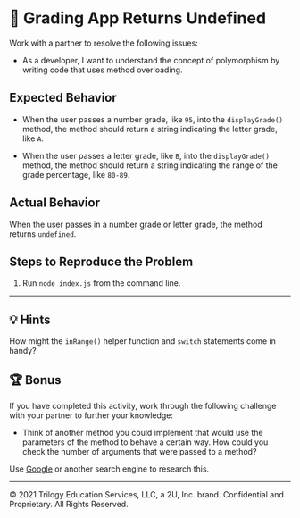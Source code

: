 # 🐛 Grading App Returns Undefined

Work with a partner to resolve the following issues:

* As a developer, I want to understand the concept of polymorphism by writing code that uses method overloading.

## Expected Behavior

* When the user passes a number grade, like `95`, into the `displayGrade()` method, the method should return a string indicating the letter grade, like `A`.

* When the user passes a letter grade, like `B`, into the `displayGrade()` method, the method should return a string indicating the range of the grade percentage, like `80-89`. 

## Actual Behavior

When the user passes in a number grade or letter grade, the method returns `undefined`.

## Steps to Reproduce the Problem

1. Run `node index.js` from the command line.

---

## 💡 Hints

How might the `inRange()` helper function and `switch` statements come in handy?

## 🏆 Bonus

If you have completed this activity, work through the following challenge with your partner to further your knowledge:

* Think of another method you could implement that would use the parameters of the method to behave a certain way. How could you check the number of arguments that were passed to a method?

Use [Google](https://www.google.com) or another search engine to research this.

---

© 2021 Trilogy Education Services, LLC, a 2U, Inc. brand. Confidential and Proprietary. All Rights Reserved.